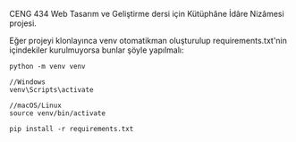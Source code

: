 CENG 434 Web Tasarım ve Geliştirme dersi için Kütüphâne İdâre Nizâmesi projesi.

Eğer projeyi klonlayınca venv otomatikman oluşturulup requirements.txt'nin içindekiler kurulmuyorsa bunlar şöyle yapılmalı:

```
python -m venv venv

//Windows
venv\Scripts\activate

//macOS/Linux
source venv/bin/activate

pip install -r requirements.txt
```
